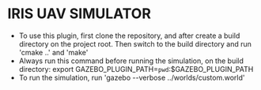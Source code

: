 # IRIS UAV SIMULATOR
* To use this plugin, first clone the repository, and after create a build directory on the project root. Then switch to the build directory and run 'cmake ..' and 'make'
* Always run this command before running the simulation, on the build directory: export GAZEBO_PLUGIN_PATH=`pwd`:$GAZEBO_PLUGIN_PATH
* To run the simulation, run 'gazebo --verbose ../worlds/custom.world'